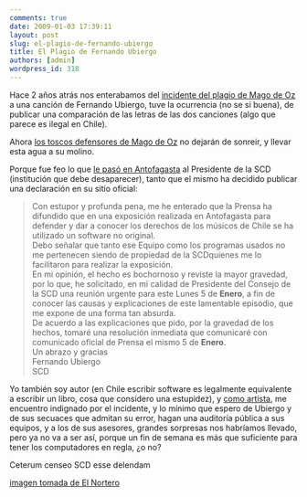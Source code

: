 ```yaml
---
comments: true
date: 2009-01-03 17:39:11
layout: post
slug: el-plagio-de-fernando-ubiergo
title: El Plagio de Fernando Ubiergo
authors: [admin]
wordpress_id: 318
---
```


Hace 2 años atrás nos enterabamos del [incidente del plagio de Mago de Oz](/2007/01/el_plagio_de_mago_de_oz.html) a una canción de Fernando Ubiergo, tuve la ocurrencia (no se si buena), de publicar una comparación de las letras de las dos canciones (algo que parece es ilegal en Chile).

Ahora [los toscos defensores de Mago de Oz](/2007/01/el_plagio_de_mago_de_oz.html#comment-9544) no dejarán de sonreir, y llevar esta agua a su molino.

Porque fue feo lo que [le pasó en Antofagasta](http://www.elnortero.cl/admin/render/noticia/18164) al Presidente de la SCD (institución que debe desaparecer), tanto que el mismo ha decidido publicar una declaración en su sitio oficial:


> Con estupor y profunda pena, me he enterado que la Prensa ha difundido que en una exposición realizada en Antofagasta para defender y dar a conocer los derechos de los músicos de Chile se ha utilizado un software no original.  
Debo señalar que tanto ese Equipo como los programas usados no me pertenecen siendo de propiedad de la SCDquienes me lo facilitaron para realizar la exposición.  
En mi opinión, el hecho es bochornoso y reviste la mayor gravedad, por lo que, he solicitado, en mi calidad de Presidente del Consejo de la SCD una reunión urgente para este Lunes 5 de **Enero**, a fin de conocer las causas y explicaciones de este lamentable episodio, que me expone de una forma tan absurda.  
De acuerdo a las explicaciones que pido, por la gravedad de los hechos, tomaré una resolución inmediata que comunicaré con comunicado oficial de Prensa el mismo 5 de **Enero**.  
Un abrazo y gracias  
Fernando Ubiergo  
SCD


Yo también soy autor (en Chile escribir software es legalmente equivalente a escribir un libro, cosa que considero una estupidez), y [como artista](http://www.lnds.net/2008/11/tiene_sentido_hablar_de_arquitectura_del.html), me encuentro indignado por el incidente, y lo mínimo que espero de Ubiergo y de sus secuaces que admitan su error, hagan una auditoría pública a sus equipos, y a los de sus asesores, grandes sorpresas nos habríamos llevado, pero ya no va a ser así, porque un fin de semana es más que suficiente para tener los computadores en regla, ¿o no?


Ceterum censeo SCD esse delendam

[imagen tomada de El Nortero](http://www.elnortero.cl/admin/render/noticia/18164)



